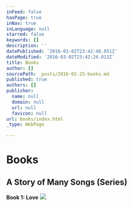 ```yaml
---
inFeed: false
hasPage: true
inNav: true
inLanguage: null
starred: false
keywords: []
description: ''
datePublished: '2016-03-02T23:42:48.051Z'
dateModified: '2016-03-02T23:42:24.013Z'
title: Books
author: []
sourcePath: _posts/2016-02-25-books.md
published: true
authors: []
publisher:
  name: null
  domain: null
  url: null
  favicon: null
url: books/index.html
_type: WebPage

---
```

# Books

## A Story of Many Songs (Series)

**Book 1: Love**
![](https://s3-us-west-2.amazonaws.com/the-grid-img/p/3f0ca4d1d157b1358fc685feb4d5a0b3ebb9c43e.jpg)